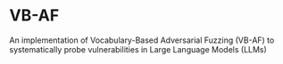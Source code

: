 # VB-AF
An implementation of Vocabulary-Based Adversarial Fuzzing (VB-AF) to systematically probe vulnerabilities in Large Language Models (LLMs)
